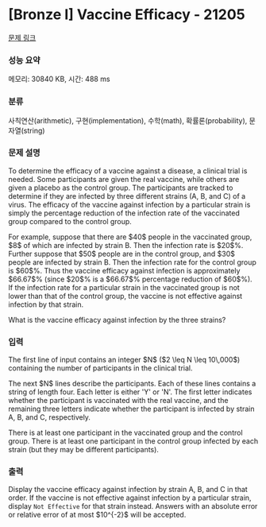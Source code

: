 # [Bronze I] Vaccine Efficacy - 21205 

[문제 링크](https://www.acmicpc.net/problem/21205) 

### 성능 요약

메모리: 30840 KB, 시간: 488 ms

### 분류

사칙연산(arithmetic), 구현(implementation), 수학(math), 확률론(probability), 문자열(string)

### 문제 설명

<p>To determine the efficacy of a vaccine against a disease, a clinical trial is needed.  Some participants are given the real vaccine, while others are given a placebo as the control group.  The participants are tracked to determine if they are infected by three different strains (A, B, and C) of a virus.  The efficacy of the vaccine against infection by a particular strain is simply the percentage reduction of the infection rate of the vaccinated group compared to the control group.</p>

<p>For example, suppose that there are $40$ people in the vaccinated group, $8$ of which are infected by strain B.  Then the infection rate is $20$%.  Further suppose that $50$ people are in the control group, and $30$ people are infected by strain B.  Then the infection rate for the control group is $60$%.  Thus the vaccine efficacy against infection is approximately $66.67$% (since $20$% is a $66.67$% percentage reduction of $60$%).  If the infection rate for a particular strain in the vaccinated group is not lower than that of the control group, the vaccine is not effective against infection by that strain.</p>

<p>What is the vaccine efficacy against infection by the three strains?</p>

### 입력 

 <p>The first line of input contains an integer $N$ ($2 \leq N \leq 10\,000$) containing the number of participants in the clinical trial.</p>

<p>The next $N$ lines describe the participants. Each of these lines contains a string of length four. Each letter is either 'Y' or 'N'.  The first letter indicates whether the participant is vaccinated with the real vaccine, and the remaining three letters indicate whether the participant is infected by strain A, B, and C, respectively.</p>

<p>There is at least one participant in the vaccinated group and the control group.  There is at least one participant in the control group infected by each strain (but they may be different participants).</p>

### 출력 

 <p>Display the vaccine efficacy against infection by strain A, B, and C in that order.  If the vaccine is not effective against infection by a particular strain, display <code>Not Effective</code> for that strain instead.  Answers with an absolute error or relative error of at most $10^{-2}$ will be accepted.</p>

